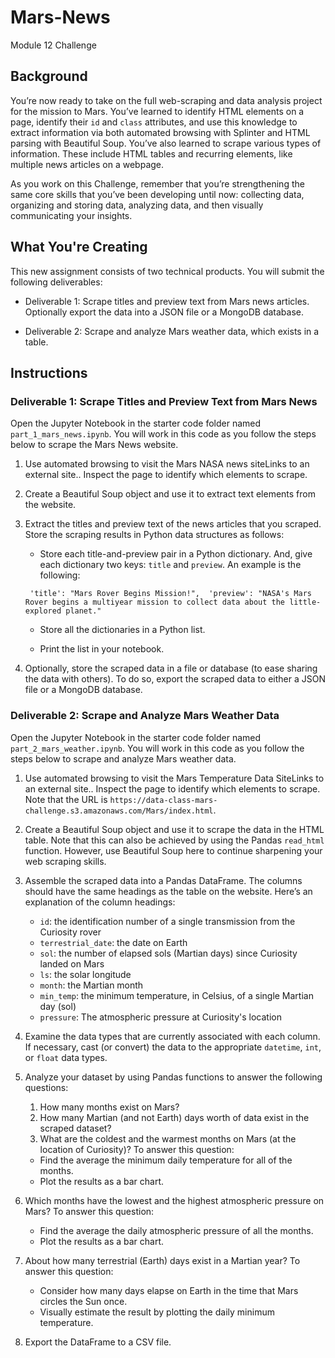 # Mars-News
Module 12 Challenge

## Background
You’re now ready to take on the full web-scraping and data analysis project for the mission to Mars. You’ve learned to identify HTML elements on a page, identify their `id` and `class` attributes, and use this knowledge to extract information via both automated browsing with Splinter and HTML parsing with Beautiful Soup. You’ve also learned to scrape various types of information. These include HTML tables and recurring elements, like multiple news articles on a webpage.

As you work on this Challenge, remember that you’re strengthening the same core skills that you’ve been developing until now: collecting data, organizing and storing data, analyzing data, and then visually communicating your insights.

## What You're Creating
This new assignment consists of two technical products. You will submit the following deliverables:

* Deliverable 1: Scrape titles and preview text from Mars news articles. Optionally export the data into a JSON file or a MongoDB database.

* Deliverable 2: Scrape and analyze Mars weather data, which exists in a table.

## Instructions

### Deliverable 1: Scrape Titles and Preview Text from Mars News

Open the Jupyter Notebook in the starter code folder named `part_1_mars_news.ipynb`. You will work in this code as you follow the steps below to scrape the Mars News website.

1. Use automated browsing to visit the Mars NASA news siteLinks to an external site.. Inspect the page to identify which elements to scrape.

2. Create a Beautiful Soup object and use it to extract text elements from the website.

3. Extract the titles and preview text of the news articles that you scraped. Store the scraping results in Python data structures as follows:

      * Store each title-and-preview pair in a Python dictionary. And, give each dictionary two keys: `title` and `preview`. An example is the following:

    ` 'title': "Mars Rover Begins Mission!", 
      'preview': "NASA's Mars Rover begins a multiyear mission to collect data about the little-explored planet."`
      * Store all the dictionaries in a Python list.

      * Print the list in your notebook.

4. Optionally, store the scraped data in a file or database (to ease sharing the data with others). To do so, export the scraped data to either a JSON file or a MongoDB database.

### Deliverable 2: Scrape and Analyze Mars Weather Data

Open the Jupyter Notebook in the starter code folder named `part_2_mars_weather.ipynb`. You will work in this code as you follow the steps below to scrape and analyze Mars weather data.

1. Use automated browsing to visit the Mars Temperature Data SiteLinks to an external site.. Inspect the page to identify which elements to scrape. Note that the URL is `https://data-class-mars-challenge.s3.amazonaws.com/Mars/index.html`.

2. Create a Beautiful Soup object and use it to scrape the data in the HTML table. Note that this can also be achieved by using the Pandas `read_html` function. However, use Beautiful Soup here to continue sharpening your web scraping skills.

3. Assemble the scraped data into a Pandas DataFrame. The columns should have the same headings as the table on the website. Here’s an explanation of the column headings:

     * `id`: the identification number of a single transmission from the Curiosity rover
     * `terrestrial_date`: the date on Earth
     * `sol`: the number of elapsed sols (Martian days) since Curiosity landed on Mars
     * `ls`: the solar longitude
     * `month`: the Martian month
     * `min_temp`: the minimum temperature, in Celsius, of a single Martian day (sol)
     * `pressure`: The atmospheric pressure at Curiosity's location

4. Examine the data types that are currently associated with each column. If necessary, cast (or convert) the data to the appropriate `datetime`, `int`, or `float` data types.

5. Analyze your dataset by using Pandas functions to answer the following questions:

   1. How many months exist on Mars?
   2. How many Martian (and not Earth) days worth of data exist in the scraped dataset?
   3. What are the coldest and the warmest months on Mars (at the location of Curiosity)? To answer this question:
    * Find the average the minimum daily temperature for all of the months.
    * Plot the results as a bar chart.
4. Which months have the lowest and the highest atmospheric pressure on Mars? To answer this question:
    * Find the average the daily atmospheric pressure of all the months.
    * Plot the results as a bar chart.
5. About how many terrestrial (Earth) days exist in a Martian year? To answer this question:
    * Consider how many days elapse on Earth in the time that Mars circles the Sun once.
    * Visually estimate the result by plotting the daily minimum temperature.
6. Export the DataFrame to a CSV file.


